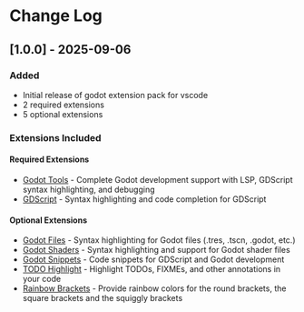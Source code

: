 # Change Log

## [1.0.0] - 2025-09-06

### Added

- Initial release of godot extension pack for vscode
- 2 required extensions
- 5 optional extensions

### Extensions Included

#### Required Extensions

- [Godot Tools](https://marketplace.visualstudio.com/items?itemName=geequlim.godot-tools) - Complete Godot development support with LSP, GDScript syntax highlighting, and debugging
- [GDScript](https://marketplace.visualstudio.com/items?itemName=jjkim.gdscript) - Syntax highlighting and code completion for GDScript

#### Optional Extensions

- [Godot Files](https://marketplace.visualstudio.com/items?itemName=alfish.godot-files) - Syntax highlighting for Godot files (.tres, .tscn, .godot, etc.)
- [Godot Shaders](https://marketplace.visualstudio.com/items?itemName=arkii.godot-shaders) - Syntax highlighting and support for Godot shader files
- [Godot Snippets](https://marketplace.visualstudio.com/items?itemName=razoric.gdscript-snippets) - Code snippets for GDScript and Godot development
- [TODO Highlight](https://marketplace.visualstudio.com/items?itemName=wayou.vscode-todo-highlight) - Highlight TODOs, FIXMEs, and other annotations in your code
- [Rainbow Brackets](https://marketplace.visualstudio.com/items?itemName=2gua.rainbow-brackets) - Provide rainbow colors for the round brackets, the square brackets and the squiggly brackets
